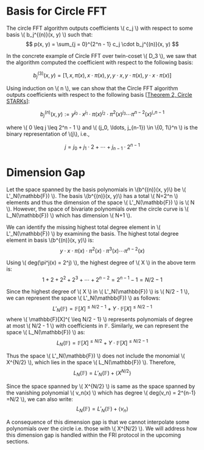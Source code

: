 # Basis for Circle FFT

The circle FFT algorithm outputs coefficients \\( c_j \\) with respect to some basis \\( b_j^{(n)}(x, y) \\) such that:
$$
p(x, y) = \sum_{j = 0}^{2^n - 1} c_j \cdot b_j^{(n)}(x, y)
$$

In the concrete example of Circle FFT over twin-coset \\( D_3 \\), we saw that the algorithm computed the coefficient with respect to the following basis:

$$b^{(3)}_j(x, y) = [1, x, \pi(x), x \cdot \pi(x), y, y \cdot x, y \cdot \pi(x), y \cdot x \cdot \pi(x)]$$

Using induction on \\( n \\), we can show that the Circle FFT algorithm outputs coefficients with respect to the following basis [[Theorem 2, Circle STARKs](https://eprint.iacr.org/2024/278.pdf)]:

$$
b^{(n)}_j(x, y) := y^{j_0} \cdot x^{j_1} \cdot \pi(x)^{j_2} \cdot \pi^2(x)^{j_3} \cdots \pi^{n-2}(x)^{j\_{n-1}}
$$
 
where \\( 0 \leq j \leq 2^n - 1 \\) and \\( (j_0, \ldots, j_{n-1}) \in \\{0, 1\\}^n \\) is the binary representation of \\(j\\), i.e., 

$$
j = j_0 + j_1 \cdot 2 + \cdots + j_{n-1} \cdot 2^{n-1}
$$ 

# Dimension Gap
Let the space spanned by the basis polynomials in \\(b^{(n)}(x, y)\\) be \\( L'_N(\mathbb{F}) \\). The basis \\(b^{(n)}(x, y)\\) has a total \\( N=2^n \\) elements and thus the dimension of the space \\( L'_N(\mathbb{F}) \\) is \\( N \\). However, the space of bivariate polynomials over the circle curve is \\( L_N(\mathbb{F}) \\) which has dimension \\( N+1 \\).

We can identify the missing highest total degree element in \\( L'_N(\mathbb{F}) \\) by examining the basis. The highest total degree element in basis \\(b^{(n)}(x, y)\\) is:
$$y \cdot x \cdot \pi(x) \cdot \pi^2(x) \cdot \pi^3(x) \cdots \pi^{n-2}(x)$$

Using \\( deg(\pi^j(x) = 2^j) \\), the highest degree of \\( X \\) in the above term is:
$$1 + 2 + 2^2 + 2^3 + \cdots + 2^{n-2} = 2^{n-1} - 1 = N/2 - 1$$

Since the highest degree of \\( X \\) in \\( L'_N(\mathbb{F}) \\) is \\( N/2 - 1 \\), we can represent the space \\( L'_N(\mathbb{F}) \\) as follows:
$$
L'_N(\mathbb{F}) = \mathbb{F}[X]^{ \leq N/2 - 1} + Y \cdot \mathbb{F}[X]^{ \leq N/2 - 1} 
$$
where \\( \mathbb{F}[X]^{ \leq N/2 - 1} \\) represents polynomials of degree at most \\( N/2 - 1 \\) with coefficients in $\mathbb{F}$. Similarly, we can represent the space \\( L_N(\mathbb{F}) \\) as:
$$
L_N(\mathbb{F}) = \mathbb{F}[X]^{ \leq N/2} + Y \cdot \mathbb{F}[X]^{ \leq N/2 - 1} 
$$

Thus the space \\( L'_N(\mathbb{F}) \\) does not include the monomial \\( X^{N/2} \\), which lies in the space \\( L_N(\mathbb{F}) \\). Therefore,
$$
L_N(\mathbb{F}) = L'_N(\mathbb{F}) + \langle X^{N/2} \rangle
$$

Since the space spanned by \\( X^{N/2} \\) is same as the space spanned by the vanishing polynomial \\( v_n(x) \\) which has degree \\( deg(v_n) = 2^{n-1} =N/2 \\), we can also write:
$$
L_N(\mathbb{F}) = L'_N(\mathbb{F}) + \langle v_n \rangle
$$

A consequence of this dimension gap is that we cannot interpolate some polynomials over the circle i.e. those with \\( X^{N/2} \\). We will address how this dimension gap is handled within the FRI protocol in the upcoming sections.